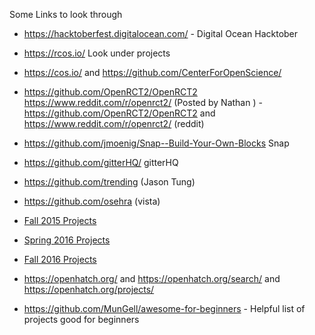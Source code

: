 Some Links to look through

- https://hacktoberfest.digitalocean.com/  - Digital Ocean Hacktober

- https://rcos.io/  Look under projects

- https://cos.io/ and https://github.com/CenterForOpenScience/

- https://github.com/OpenRCT2/OpenRCT2 https://www.reddit.com/r/openrct2/  (Posted by Nathan ) - https://github.com/OpenRCT2/OpenRCT2 and https://www.reddit.com/r/openrct2/ (reddit)

- https://github.com/jmoenig/Snap--Build-Your-Own-Blocks  Snap

- https://github.com/gitterHQ/ gitterHQ

- https://github.com/trending  (Jason Tung)

- https://github.com/osehra  (vista)

- [Fall 2015 Projects](Fall2015Projects.md)

- [Spring 2016 Projects](Spring2016Projects.md)

- [Fall 2016 Projects](Fall2016Projects.md)

-  https://openhatch.org/ and https://openhatch.org/search/ and https://openhatch.org/projects/  

- https://github.com/MunGell/awesome-for-beginners - Helpful list of projects good for beginners